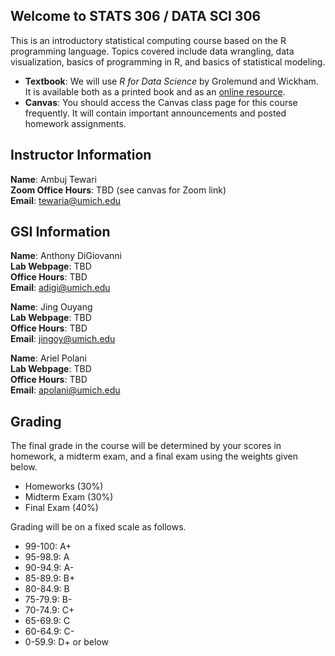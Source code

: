 ## Welcome to STATS 306 / DATA SCI 306

This is an introductory statistical computing course based on the R programming language. Topics covered include data wrangling, data visualization, basics of programming in R, and basics of statistical modeling.

- **Textbook**: We will use _R for Data Science_ by Grolemund and Wickham. It is available both as a printed book and as an [online resource](https://r4ds.had.co.nz/).
- **Canvas**: You should access the Canvas class page for this course frequently. It will contain important announcements and posted homework assignments.

## Instructor Information

**Name**: Ambuj Tewari  
**Zoom Office Hours**: TBD (see canvas for Zoom link)  
**Email**: [tewaria@umich.edu](mailto:tewaria@umich.edu)

## GSI Information

**Name**: Anthony DiGiovanni  
**Lab Webpage**: TBD  
**Office Hours**: TBD  
**Email**: [adigi@umich.edu](mailto:adigi@umich.edu)

**Name**: Jing Ouyang  
**Lab Webpage**: TBD  
**Office Hours**: TBD  
**Email**: [jingoy@umich.edu](mailto:jingoy@umich.edu)

**Name**: Ariel Polani  
**Lab Webpage**: TBD  
**Office Hours**: TBD  
**Email**: [apolani@umich.edu](mailto:apolani@umich.edu)

## Grading
The final grade in the course will be determined by your scores in homework, a midterm exam, and a final exam using the weights given below.

- Homeworks (30%)
- Midterm Exam (30%)
- Final Exam (40%)

Grading will be on a fixed scale as follows.
- 99-100: A+
- 95-98.9: A
- 90-94.9: A-
- 85-89.9: B+
- 80-84.9: B
- 75-79.9: B-
- 70-74.9: C+
- 65-69.9: C
- 60-64.9: C-
- 0-59.9: D+ or below
